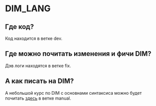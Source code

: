 # DIM_LANG
## Где код?
Код находится в ветке dev.

## Где можно почитать изменения и фичи DIM?
Дэв логи находятся в ветке fix.

## А как писать на DIM?
А небольшой курс по DIM с основнами синтаксиса можно будет почитать [здесь](manual/how_to_use.txt) в ветке manual.
